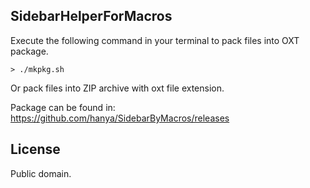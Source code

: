 
SidebarHelperForMacros
----
Execute the following command in your terminal to pack files into OXT package. 
```
> ./mkpkg.sh
```
Or pack files into ZIP archive with oxt file extension.

Package can be found in: 
https://github.com/hanya/SidebarByMacros/releases

## License
Public domain.
